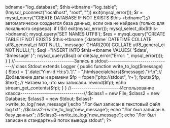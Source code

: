 <?php
/*Ниже представлен класс для удобного ведения логов. Логи содержат дату и время события (в формате YYYY-MM-DD HH:MM:SS), 
сообщение логирования (строка, массив, объект, исключение). Логирование осуществляется с использованием принципа 
полиморфизма - создан абстрактный класс Logger, в котором объявлен абстрактный метод abstract protected function write_to_log($message);
*/
//Настройки соединения с БД
$hostname_connect = "localhost";
$database_connect = "log_database";
$username_connect = "root";//Код написан для тестирования на локальном сервере (на реальном сервере имя пользователя разумеется будет другим)
$password_connect = "";

$connect = mysql_pconnect($hostname_connect, $username_connect, $password_connect) or trigger_error(mysql_error(),E_USER_ERROR); 
mysql_select_db($database_connect);
// Вывод данных в кодировке
@mysql_query ("set character_set_client='utf8'");  
@mysql_query ("set character_set_results='utf8'");  
@mysql_query ("set collation_connection='utf8_unicode_ci'");


abstract class Logger
{  
    abstract protected function write_to_log($message);// Данный метод должен быть определён в дочернем классе 
}
//---------------------------Запись в текстовый файл--------------------------//
class File extends Logger
{
    public function write_to_log($message) 
	{
			$name='log';
			if(strlen(trim($message))<2)
			{
				return false;
			}
			if(preg_match("/^([_a-z0-9A-Z]+)$/i",$name, $matches))//проверка имени файла (имя файла должно состоять только из латинских букв, цифр и знака подчеркивания)
			{
				$file_path = $_SERVER['DOCUMENT_ROOT'].'/logs/'.$name.'.txt';//местоположение лог-файла
				$text = '['.date('Y-m-d H:i:s').']'." - ".htmlspecialchars($message)."\r\n";//Добавление даты и времени
				$handle = fopen($file_path, "a+");// автоматически создается файл, если он не найден.
				@flock($handle,LOCK_EX);
				fwrite($handle,$text);
				fwrite($handle,
				"================================================================\r\n\r\n");
				@flock($handle,LOCK_UN);
				fclose($handle);
			}
	}	
}
//---------------------------Запись в базу данных----------------------------//	
class Database extends Logger
{
	public function write_to_log($message)
		{	
			$date = date('Y-m-d H:i:s');
			$this->bdname="log_database";
			$this->tbname="log_table";
			(!mysql_pconnect("localhost", "root", "")) exit(mysql_error());
            $r = mysql_query("CREATE DATABASE IF NOT EXISTS $this->bdname");// автоматически создается база данных, если она не найдена (только для локального сервера).
            if (!$r) exit(mysql_error());
            mysql_select_db($this->bdname);
            mysql_query('SET NAMES UTF8');
            $res = mysql_query("CREATE TABLE IF NOT EXISTS $this->tbname
			(`datetime` DATETIME COLLATE utf8_general_ci NOT NULL,
		     `message` CHAR(200) COLLATE utf8_general_ci NOT NULL);");
			$sql	="INSERT INTO 
					$this->tbname
					VALUES(
						'$date',
						'$message'
						)";
			mysql_query($sql) or die(say_error("Error: ",  mysql_error()));
		}	
}
//-----------------------------Запись в stdout-------------------------------//	
class Stdout extends Logger
{
	public function write_to_log($message)
		{
			$text = '['.date('Y-m-d H:i:s').']'." - ".htmlspecialchars($message)."\r\n";//Добавление даты и времени
			$fp = fopen("php://stdout", 'r+');
            fputs($fp, $text);
			
            // Читаем то, что мы записали. 
            rewind($fp);
            echo stream_get_contents($fp);		
		}		
}
//------------------------Использование класса-------------------------------//
$class1 = new File;
$class2 = new Database;
$class3 = new Stdout;
$class1->write_to_log('new_message');echo "Лог был записан в текстовый файл log.txt";
//$class2->write_to_log('new_message'); echo "Лог был записан в базу данных";	
//$class3->write_to_log('new_message'); echo "Лог был записан в стандартный поток вывода stdout";		
?>
